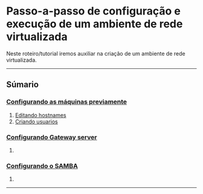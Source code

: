 # Passo-a-passo de configuração e execução de um ambiente de rede virtualizada

Neste roteiro/tutorial iremos auxiliar na criação de um ambiente de rede virtualizada.

-----------------------------------------------------------------------------------------------------

## Súmario

### [Configurando as máquinas previamente](#)
1. [Editando hostnames](#1)
2. [Criando usuarios](#2)

### [Configurando Gateway server](#)
1. [](#1)

### [Configurando o SAMBA](#)

1. [](#1)

----------------------------------------------------------------------------------------------------
